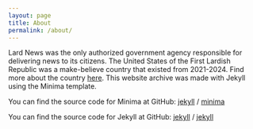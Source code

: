 ```yaml
---
layout: page
title: About
permalink: /about/
---
```


Lard News was the only authorized government agency responsible for delivering news to its citizens. The United States of the First Lardish Republic was a make-believe country that existed from 2021-2024. Find more about the country [here](https://old.lardcorporation.uk.eu.org). This website archive was made with Jekyll using the Minima template.

You can find the source code for Minima at GitHub:
[jekyll][jekyll-organization] /
[minima](https://github.com/jekyll/minima)

You can find the source code for Jekyll at GitHub:
[jekyll][jekyll-organization] /
[jekyll](https://github.com/jekyll/jekyll)


[jekyll-organization]: https://github.com/jekyll
